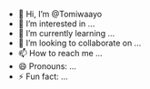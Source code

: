 - 👋 Hi, I’m @Tomiwaayo
- 👀 I’m interested in ...
- 🌱 I’m currently learning ...
- 💞️ I’m looking to collaborate on ...
- 📫 How to reach me ...
- 😄 Pronouns: ...
- ⚡ Fun fact: ...

<!---
Tomiwaayo/Tomiwaayo is a ✨ special ✨ repository because its `README.md` (this file) appears on your GitHub profile.
You can click the Preview link to take a look at your changes.
--->
